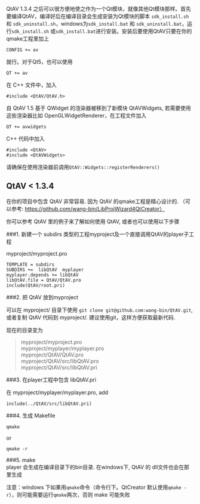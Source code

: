 QtAV 1.3.4 之后可以很方便地使之作为一个Qt模块，就像其他Qt模块那样。首先要编译QtAV，编译好后在编译目录会生成安装为Qt模块的脚本 `sdk_install.sh` 和 `sdk_uninstall.sh`，windows为`sdk_install.bat` 和 `sdk_uninstall.bat`，运行`sdk_install.sh` 或`sdk_install.bat`进行安装。安装后要使用QtAV只要在你的qmake工程里加上

    CONFIG += av

就行。对于Qt5，也可以使用

    QT += av

在 C++ 文件中，加入

    #include <QtAV/QtAV.h>

自 QtAV 1.5 基于 QWidget 的渲染器被移到了新模块 QtAVWidgets, 若需要使用这些渲染器比如 OpenGLWidgetRenderer，在工程文件加入

    QT += avwidgets

C++ 代码中加入

    #include <QtAV>
    #include <QtAVWidgets>

请确保在使用渲染器前调用`QtAV::Widgets::registerRenderers()`

## QtAV < 1.3.4 

在你的项目中包含 QtAV 非常容易. 因为 QtAV 的qmake工程是精心设计的. （可以参考: https://github.com/wang-bin/LibProjWizard4QtCreator）

你可以参考 QtAV 里的例子来了解如何使用 QtAV, 或者也可以使用以下步骤


###1. 新建一个 subdirs 类型的工程myproject及一个直接调用QtAV的player子工程

myproject/myproject.pro

    TEMPLATE = subdirs
    SUBDIRS +=  libQtAV  myplayer
    myplayer.depends += libQtAV
    libQtAV.file = QtAV/QtAV.pro
    include(QtAV/root.pri)

###2. 把 QtAV 放到myproject

可以在 myproject/ 目录下使用 `git clone git@github.com:wang-bin/QtAV.git`, 或者复制 QtAV 代码到 myproject/. 建议使用git，这样方便获取最新代码.

现在的目录变为

> myproject/myproject.pro  
> myproject/myplayer/myplayer.pro  
> myproject/QtAV/QtAV.pro  
> myproject/QtAV/src/libQtAV.pro  
> myproject/QtAV/src/libQtAV.pri

###3. 在player工程中包含 libQtAV.pri
  
在 myproject/myplayer/myplayer.pro, add  

    include(../QtAV/src/libQtAV.pri)

###4. 生成 Makefile

    qmake

or

    qmake -r

###5. make  
player 会生成在编译目录下的bin目录. 在windows下, QtAV 的 dll文件也会在那里生成

注意：windows 下如果用`qmake`命令（命令行下。QtCreator 默认使用`qmake -r`），则可能需要运行`qmake`两次，否则 make 可能失败